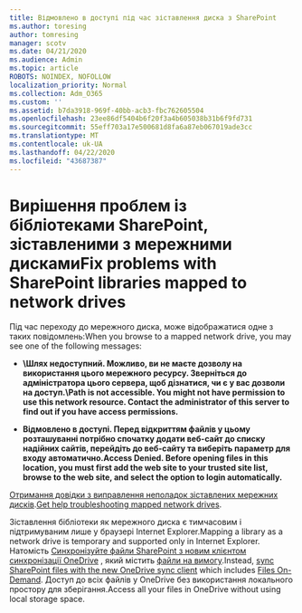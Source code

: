 ```yaml
---
title: Відмовлено в доступі під час зіставлення диска з SharePoint
ms.author: toresing
author: tomresing
manager: scotv
ms.date: 04/21/2020
ms.audience: Admin
ms.topic: article
ROBOTS: NOINDEX, NOFOLLOW
localization_priority: Normal
ms.collection: Adm_O365
ms.custom: ''
ms.assetid: b7da3918-969f-40bb-acb3-fbc762605504
ms.openlocfilehash: 23ee86df5404b6f20f3a4b605038b31b6f9fd731
ms.sourcegitcommit: 55eff703a17e500681d8fa6a87eb067019ade3cc
ms.translationtype: MT
ms.contentlocale: uk-UA
ms.lasthandoff: 04/22/2020
ms.locfileid: "43687387"
---
```

# <a name="fix-problems-with-sharepoint-libraries-mapped-to-network-drives"></a><span data-ttu-id="1254a-102">Вирішення проблем із бібліотеками SharePoint, зіставленими з мережними дисками</span><span class="sxs-lookup"><span data-stu-id="1254a-102">Fix problems with SharePoint libraries mapped to network drives</span></span>

<span data-ttu-id="1254a-103">Під час переходу до мережного диска, може відображатися одне з таких повідомлень:</span><span class="sxs-lookup"><span data-stu-id="1254a-103">When you browse to a mapped network drive, you may see one of the following messages:</span></span>
  
- <span data-ttu-id="1254a-104">**\\Шлях недоступний. Можливо, ви не маєте дозволу на використання цього мережного ресурсу. Зверніться до адміністратора цього сервера, щоб дізнатися, чи є у вас дозволи на доступ.**</span><span class="sxs-lookup"><span data-stu-id="1254a-104">**\\Path is not accessible. You might not have permission to use this network resource. Contact the administrator of this server to find out if you have access permissions.**</span></span>

- <span data-ttu-id="1254a-105">**Відмовлено в доступі. Перед відкриттям файлів у цьому розташуванні потрібно спочатку додати веб-сайт до списку надійних сайтів, перейдіть до веб-сайту та виберіть параметр для входу автоматично.**</span><span class="sxs-lookup"><span data-stu-id="1254a-105">**Access Denied. Before opening files in this location, you must first add the web site to your trusted site list, browse to the web site, and select the option to login automatically.**</span></span>

<span data-ttu-id="1254a-106">[Отримання довідки з виправлення неполадок зіставлених мережних дисків](https://docs.microsoft.com/sharepoint/support/administration/troubleshoot-mapped-network-drives).</span><span class="sxs-lookup"><span data-stu-id="1254a-106">[Get help troubleshooting mapped network drives](https://docs.microsoft.com/sharepoint/support/administration/troubleshoot-mapped-network-drives).</span></span>
  
<span data-ttu-id="1254a-107">Зіставлення бібліотеки як мережного диска є тимчасовим і підтримуваним лише у браузері Internet Explorer.</span><span class="sxs-lookup"><span data-stu-id="1254a-107">Mapping a library as a network drive is temporary and supported only in Internet Explorer.</span></span> <span data-ttu-id="1254a-108">Натомість [Синхронізуйте файли SharePoint з новим клієнтом синхронізації OneDrive](https://support.office.com/article/6de9ede8-5b6e-4503-80b2-6190f3354a88.aspx) , який містить [файли на вимогу](https://support.office.com/article/0e6860d3-d9f3-4971-b321-7092438fb38e.aspx).</span><span class="sxs-lookup"><span data-stu-id="1254a-108">Instead, [sync SharePoint files with the new OneDrive sync client](https://support.office.com/article/6de9ede8-5b6e-4503-80b2-6190f3354a88.aspx) which includes [Files On-Demand](https://support.office.com/article/0e6860d3-d9f3-4971-b321-7092438fb38e.aspx).</span></span> <span data-ttu-id="1254a-109">Доступ до всіх файлів у OneDrive без використання локального простору для зберігання.</span><span class="sxs-lookup"><span data-stu-id="1254a-109">Access all your files in OneDrive without using local storage space.</span></span>
  